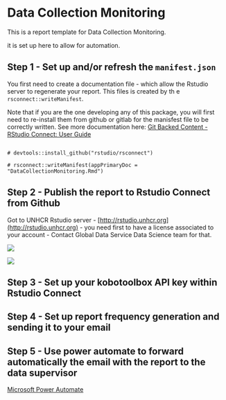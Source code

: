 # Data Collection Monitoring

This is a report template for Data Collection Monitoring.

it is set up here to allow for automation.

 
## Step 1 - Set up and/or refresh the `manifest.json`

You first need to create a documentation file - which allow the Rstudio server to regenerate your report. This files is created by th e `rsconnect::writeManifest`.

Note that if you are the one developing any of this package, you will first need to re-install them from github or gitlab for the manisfest file to be correctly written. See more documentation here: [Git Backed Content - RStudio Connect: User Guide](https://docs.rstudio.com/connect/user/git-backed/)

```{r}

# devtools::install_github("rstudio/rsconnect")

# rsconnect::writeManifest(appPrimaryDoc = "DataCollectionMonitoring.Rmd")
```

## Step 2 -  Publish the report to Rstudio Connect from Github

Got to UNHCR Rstudio server - [http://rstudio.unhcr.org](http://rstudio.unhcr.org) - you need first to have a license associated to your account - Contact Global Data Service Data Science team for that.
 
![ ](https://github.com/unhcr-americas/DataCollectionMonitoring/raw/master/img/fromGit.png)


![ ](https://github.com/unhcr-americas/DataCollectionMonitoring/raw/master/img/fromGit2.png)



## Step 3 -  Set up your kobotoolbox API key within Rstudio Connect


## Step 4 -  Set up report frequency generation and sending it to your email


## Step 5 -  Use power automate to forward automatically the email with the report to the data supervisor
 
[Microsoft Power Automate](https://make.powerautomate.com/)



